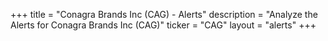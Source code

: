 +++
title = "Conagra Brands Inc (CAG) - Alerts"
description = "Analyze the Alerts for Conagra Brands Inc (CAG)"
ticker = "CAG"
layout = "alerts"
+++

